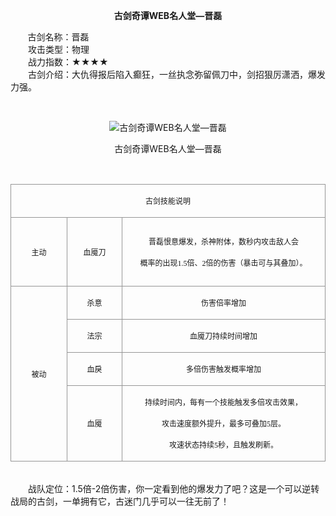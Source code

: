  <p style="TEXT-ALIGN:center"><B>古剑奇谭WEB名人堂—晋磊</B>
 
<p>&nbsp;&nbsp;&nbsp;&nbsp;&nbsp;&nbsp;&nbsp;古剑名称：晋磊<br>　　攻击类型：物理<br>　　战力指数：★★★★<br>　　古剑介绍：大仇得报后陷入癫狂，一丝执念弥留佩刀中，剑招狠厉潇洒，爆发力强。</p><p>&nbsp;</p><p style="text-align: center;"><img title="古剑奇谭WEB名人堂—晋磊" alt="古剑奇谭WEB名人堂—晋磊" src="http://dev.36b.me/current/gjqt/img/resource/506.jpg"></p><p style="text-align: center;">古剑奇谭WEB名人堂—晋磊</p><p>&nbsp;</p><table width="529"><tbody><tr style="height: 38px;"><td style="padding: 1px; border: 1px solid rgb(150, 150, 150);" colspan="3" valign="middle" width="529"><p style="text-align: center;"><span style="font-family: 宋体; font-size: 12px;">古剑技能说明</span></p></td></tr><tr style="height: 110px;"><td style="border-width: medium 1px 1px; border-style: none solid solid; border-color: currentColor rgb(150, 150, 150) rgb(150, 150, 150); padding: 1px;" valign="middle" width="93"><p style="text-align: center;"><span style="font-family: 宋体; font-size: 12px;">主动</span></p></td><td style="border-width: 1px 1px 1px medium; border-style: solid solid solid none; border-color: rgb(150, 150, 150) rgb(150, 150, 150) rgb(150, 150, 150) currentColor; padding: 1px;" valign="middle" width="91"><p style="text-align: center;"><span style="font-family: 宋体; font-size: 12px;">血魇刀</span></p></td><td style="border-width: 1px 1px 1px medium; border-style: solid solid solid none; border-color: rgb(150, 150, 150) rgb(150, 150, 150) rgb(150, 150, 150) currentColor; padding: 1px;" valign="middle" width="345"><p style="text-align: center;"><span style="font-family: 宋体; font-size: 12px;">晋磊恨意爆发，杀神附体，数秒内攻击敌人会</span></p><p style="text-align: center;"><span style="font-family: 宋体; font-size: 12px;">概率的出现<span style="font-family: Times New Roman;">1.5</span><span style="font-family: 宋体;">倍、</span><span style="font-family: Times New Roman;">2</span><span style="font-family: 宋体;">倍的伤害（暴击可与其叠加）。</span></span></p></td></tr><tr style="height: 41px;"><td style="border-width: medium 1px 1px; border-style: none solid solid; border-color: currentColor rgb(150, 150, 150) rgb(150, 150, 150); padding: 1px;" rowspan="4" valign="middle" width="93"><p style="text-align: center;"><span style="font-family: 宋体; font-size: 12px;">被动</span></p></td><td style="border-width: medium 1px 1px medium; border-style: none solid solid none; border-color: currentColor rgb(150, 150, 150) rgb(150, 150, 150) currentColor; padding: 1px;" valign="middle" width="91"><p style="text-align: center;"><span style="font-family: 宋体; font-size: 12px;">杀意</span></p></td><td style="border-width: medium 1px 1px medium; border-style: none solid solid none; border-color: currentColor rgb(150, 150, 150) rgb(150, 150, 150) currentColor; padding: 1px;" valign="middle" width="345"><p style="text-align: center;"><span style="font-family: 宋体; font-size: 12px;">伤害倍率增加</span></p></td></tr><tr style="height: 41px;"><td style="border-width: medium 1px 1px medium; border-style: none solid solid none; border-color: currentColor rgb(150, 150, 150) rgb(150, 150, 150) currentColor; padding: 1px;" valign="middle" width="91"><p style="text-align: center;"><span style="font-family: 宋体; font-size: 12px;">法宗</span></p></td><td style="border-width: medium 1px 1px medium; border-style: none solid solid none; border-color: currentColor rgb(150, 150, 150) rgb(150, 150, 150) currentColor; padding: 1px;" valign="middle" width="345"><p style="text-align: center;"><span style="font-family: 宋体; font-size: 12px;">血魇刀持续时间增加</span></p></td></tr><tr style="height: 41px;"><td style="border-width: medium 1px 1px medium; border-style: none solid solid none; border-color: currentColor rgb(150, 150, 150) rgb(150, 150, 150) currentColor; padding: 1px;" valign="middle" width="91"><p style="text-align: center;"><span style="font-family: 宋体; font-size: 12px;">血戾</span></p></td><td style="border-width: medium 1px 1px medium; border-style: none solid solid none; border-color: currentColor rgb(150, 150, 150) rgb(150, 150, 150) currentColor; padding: 1px;" valign="middle" width="345"><p style="text-align: center;"><span style="font-family: 宋体; font-size: 12px;">多倍伤害触发概率增加</span></p></td></tr><tr style="height: 110px;"><td style="border-width: medium 1px 1px medium; border-style: none solid solid none; border-color: currentColor rgb(150, 150, 150) rgb(150, 150, 150) currentColor; padding: 1px;" valign="middle" width="91"><p style="text-align: center;"><span style="font-family: 宋体; font-size: 12px;">血魇</span></p></td><td style="border-width: medium 1px 1px medium; border-style: none solid solid none; border-color: currentColor rgb(150, 150, 150) rgb(150, 150, 150) currentColor; padding: 1px;" valign="middle" width="345"><p style="text-align: center;"><span style="font-family: 宋体; font-size: 12px;">持续时间内，每有一个技能触发多倍攻击效果，</span></p><p style="text-align: center;"><span style="font-family: 宋体; font-size: 12px;">攻击速度额外提升，最多可叠加<span style="font-family: Times New Roman;">5</span><span style="font-family: 宋体;">层。</span></span></p><p style="text-align: center;"><span style="font-family: 宋体; font-size: 12px;">攻速状态持续<span style="font-family: Times New Roman;">5</span><span style="font-family: 宋体;">秒，且触发刷新。</span></span></p></td></tr></tbody></table><p><br>　　战队定位：1.5倍-2倍伤害，你一定看到他的爆发力了吧？这是一个可以逆转战局的古剑，一单拥有它，古迷门几乎可以一往无前了！</p>